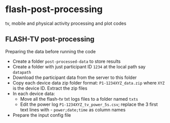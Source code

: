 # flash-post-processing
tv, mobile and physical activity processing and plot codes


## FLASH-TV post-processing 
Preparing the data before running the code
 - Create a folder `post-processed-data` to store results
 - Create a folder with just participant ID `1234` at the local path say `datapath`
 - Download the participant data from the server to this folder
 - Copy each device data zip folder format: `P1-1234XYZ_data.zip` where `XYZ` is the device ID. Extract the zip files
 - In each device data:
   - Move all the flash-tv txt logs files to a folder named `txts`
   - Edit the power log `P1-1234XYZ_tv_power_5s.csv`; replace the 3 first text lines with - `power;date;time` as column names
 - Prepare the input config file
  

